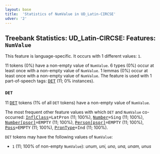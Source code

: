 ```yaml
---
layout: base
title:  'Statistics of NumValue in UD_Latin-CIRCSE'
udver: '2'
---
```


## Treebank Statistics: UD_Latin-CIRCSE: Features: `NumValue`

This feature is language-specific.
It occurs with 1 different values: `1`.

11 tokens (0%) have a non-empty value of `NumValue`.
6 types (0%) occur at least once with a non-empty value of `NumValue`.
1 lemmas (0%) occur at least once with a non-empty value of `NumValue`.
The feature is used with 1 part-of-speech tags: <tt><a href="la_circse-pos-DET.html">DET</a></tt> (11; 0% instances).

### `DET`

11 <tt><a href="la_circse-pos-DET.html">DET</a></tt> tokens (1% of all `DET` tokens) have a non-empty value of `NumValue`.

The most frequent other feature values with which `DET` and `NumValue` co-occurred: <tt><a href="la_circse-feat-InflClass.html">InflClass</a></tt><tt>=LatPron</tt> (11; 100%), <tt><a href="la_circse-feat-Number.html">Number</a></tt><tt>=Sing</tt> (11; 100%), <tt><a href="la_circse-feat-Number-psor.html">Number[psor]</a></tt><tt>=EMPTY</tt> (11; 100%), <tt><a href="la_circse-feat-Person-psor.html">Person[psor]</a></tt><tt>=EMPTY</tt> (11; 100%), <tt><a href="la_circse-feat-Poss.html">Poss</a></tt><tt>=EMPTY</tt> (11; 100%), <tt><a href="la_circse-feat-PronType.html">PronType</a></tt><tt>=Ind</tt> (11; 100%).

`DET` tokens may have the following values of `NumValue`:

* `1` (11; 100% of non-empty `NumValue`): <em>unum, uni, uno, una, unam, unus</em>

